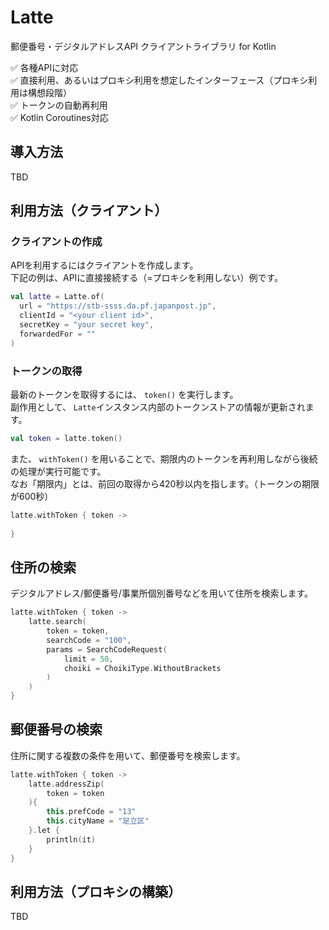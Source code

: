 # Latte
郵便番号・デジタルアドレスAPI クライアントライブラリ for Kotlin


✅ 各種APIに対応  
✅ 直接利用、あるいはプロキシ利用を想定したインターフェース（プロキシ利用は構想段階）  
✅ トークンの自動再利用  
✅ Kotlin Coroutines対応


## 導入方法
TBD

## 利用方法（クライアント）

### クライアントの作成
APIを利用するにはクライアントを作成します。  
下記の例は、APIに直接接続する（=プロキシを利用しない）例です。  

```kotlin
val latte = Latte.of(
  url = "https://stb-ssss.da.pf.japanpost.jp",
  clientId = "<your client id>",
  secretKey = "your secret key",
  forwardedFor = ""
)
```

### トークンの取得
最新のトークンを取得するには、 `token()` を実行します。  
副作用として、 `Latte`インスタンス内部のトークンストアの情報が更新されます。

```kotlin
val token = latte.token()
```

また、 `withToken()` を用いることで、期限内のトークンを再利用しながら後続の処理が実行可能です。  
なお「期限内」とは、前回の取得から420秒以内を指します。（トークンの期限が600秒）

```kotlin
latte.withToken { token ->
    
}
```

## 住所の検索
デジタルアドレス/郵便番号/事業所個別番号などを用いて住所を検索します。

```kotlin
latte.withToken { token ->
    latte.search(
        token = token,
        searchCode = "100",
        params = SearchCodeRequest(
            limit = 50,
            choiki = ChoikiType.WithoutBrackets
        )
    )
}
```

## 郵便番号の検索
住所に関する複数の条件を用いて、郵便番号を検索します。

```kotlin
latte.withToken { token ->
    latte.addressZip(
        token = token
    ){
        this.prefCode = "13"
        this.cityName = "足立区"
    }.let {
        println(it)
    }
}
```


## 利用方法（プロキシの構築）
TBD